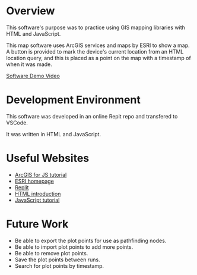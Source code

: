 # Overview

This software's purpose was to practice using GIS mapping libraries with HTML and JavaScript. 

This map software uses ArcGIS services and maps by ESRI to show a map. A button is provided to mark the device's current location from an HTML location query, and this is placed as a point on the map with a timestamp of when it was made. 

[Software Demo Video](https://youtu.be/9y8JalRuCJw)

# Development Environment

This software was developed in an online Repit repo and transfered to VSCode. 

It was written in HTML and JavaScript.

# Useful Websites

* [ArcGIS for JS tutorial](https://developers.arcgis.com/javascript/latest/)
* [ESRI homepage](https://www.esri.com/en-us/maps-we-love/overview)
* [Replit](https://replit.com/)
* [HTML introduction](https://www.w3schools.com/html/html_intro.asp)
* [JavaScript tutorial](https://www.w3schools.com/js/)

# Future Work

* Be able to export the plot points for use as pathfinding nodes.
* Be able to import plot points to add more points.
* Be able to remove plot points.
* Save the plot points between runs.
* Search for plot points by timestamp.